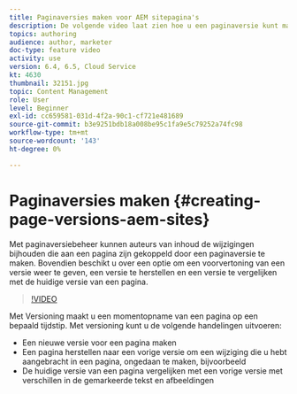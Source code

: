 ```yaml
---
title: Paginaversies maken voor AEM sitepagina's
description: De volgende video laat zien hoe u een paginaversie kunt maken, een voorvertoning kunt weergeven, een paginaversie kunt herstellen en de huidige paginaversie kunt vergelijken met een opgeslagen paginaversie.
topics: authoring
audience: author, marketer
doc-type: feature video
activity: use
version: 6.4, 6.5, Cloud Service
kt: 4630
thumbnail: 32151.jpg
topic: Content Management
role: User
level: Beginner
exl-id: cc659581-031d-4f2a-90c1-cf721e481689
source-git-commit: b3e9251bdb18a008be95c1fa9e5c79252a74fc98
workflow-type: tm+mt
source-wordcount: '143'
ht-degree: 0%

---
```


# Paginaversies maken {#creating-page-versions-aem-sites}

Met paginaversiebeheer kunnen auteurs van inhoud de wijzigingen bijhouden die aan een pagina zijn gekoppeld door een paginaversie te maken. Bovendien beschikt u over een optie om een voorvertoning van een versie weer te geven, een versie te herstellen en een versie te vergelijken met de huidige versie van een pagina.

>[!VIDEO](https://video.tv.adobe.com/v/32151?quality=12&learn=on)

Met Versioning maakt u een momentopname van een pagina op een bepaald tijdstip. Met versioning kunt u de volgende handelingen uitvoeren:
* Een nieuwe versie voor een pagina maken
* Een pagina herstellen naar een vorige versie om een wijziging die u hebt aangebracht in een pagina, ongedaan te maken, bijvoorbeeld
* De huidige versie van een pagina vergelijken met een vorige versie met verschillen in de gemarkeerde tekst en afbeeldingen
